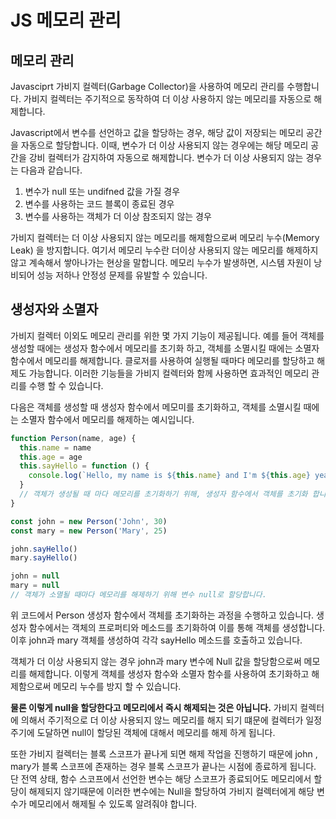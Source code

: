 # JS 메모리 관리

## 메모리 관리

Javasciprt 가비지 컬렉터(Garbage Collector)을 사용하여 메모리 관리를 수행합니다.
가비지 컬렉터는 주기적으로 동작하여 더 이상 사용하지 않는 메모리를 자동으로 해제합니다.

Javascript에서 변수를 선언하고 값을 할당하는 경우, 해당 값이 저장되는 메모리 공간을 자동으로
할당합니다. 이때, 변수가 더 이상 사용되지 않는 경우에는 해당 메모리 공간을 강비 컬렉터가 감지하여
자동으로 해제합니다. 변수가 더 이상 사용되지 않는 경우는 다음과 같습니다.

1. 변수가 null 또는 undifned 값을 가질 경우
2. 변수를 사용하는 코드 블록이 종료된 경우
3. 변수를 사용하는 객체가 더 이상 참조되지 않는 경우

가비지 컬렉터는 더 이상 사용되지 않는 메모리를 해제함으로써 메모리 누수(Memory Leak)
을 방지합니다. 여기서 메모리 누수란 더이상 사용되지 않는 메모리를 해제하지 않고 계속해서 쌓아나가는 현상을
말합니다. 메모리 누수가 발생하면, 시스템 자원이 낭비되어 성능 저하나 안정성 문제를 유발할 수 있습니다.

## 생성자와 소멸자

가비지 컬렉터 이외도 메모리 관리를 위한 몇 가지 기능이 제공됩니다. 예를 들어 객체를 생성할 때에는
생성자 함수에서 메모리를 초기화 하고, 객체를 소멸시킬 때에는 소멸자 함수에서 메모리를 해제합니다.
클로저를 사용하여 실행될 때마다 메모리를 할당하고 해제도 가능합니다. 이러한 기능들을
가비지 컬렉터와 함께 사용하면 효과적인 메모리 관리를 수행 할 수 있습니다.

다음은 객체를 생성할 때 생성자 함수에서 메모미를 초기화하고, 객체를 소멸시킬 때에는 소멸자 함수에서
메모리를 해제하는 예시입니다.

```javascript
function Person(name, age) {
  this.name = name
  this.age = age
  this.sayHello = function () {
    console.log(`Hello, my name is ${this.name} and I'm ${this.age} years old`)
  }
  // 객체가 생성될 때 마다 메모리를 초기화하기 위해, 생성자 함수에서 객체를 초기화 합니다.
}

const john = new Person('John', 30)
const mary = new Person('Mary', 25)

john.sayHello()
mary.sayHello()

john = null
mary = null
// 객체가 소멸될 때마다 메모리를 해제하기 위해 변수 null로 할당합니다.
```

위 코드에서 Person 생성자 함수에서 객체를 초기화하는 과정을 수행하고 있습니다. 생성자
함수에서는 객체의 프로퍼티와 메소드를 초기화하여 이를 통해 객체를 생성합니다. 이후 john과 mary
객체를 생성하여 각각 sayHello 메소드를 호출하고 있습니다.

객체가 더 이상 사용되지 않는 경우 john과 mary 변수에 Null 값을 할당함으로써 메모리를 해제합니다.
이렇게 객체를 생성자 함수와 소멸자 함수를 사용하여 초기화하고 해제함으로써 메모리 누수를 방지 할 수 있습니다.

**물론 이렇게 null을 할당한다고 메모리에서 즉시 해제되는 것은 아닙니다.**
가비지 컬렉터에 의해서 주기적으로 더 이상 사용되지 않느 메모리를 해지 되기 떄문에
컬렉터가 일정 주기에 도달하면 null이 할당된 객체에 대해서 메모리를 해제 하게 됩니다.

또한 가비지 컬렉터는 블록 스코프가 끝나게 되면 해제 작업을 진행하기 때문에
john , mary가 블록 스코프에 존재하는 경우 블록 스코프가 끝나는 시점에 종료하게 됩니다.
단 전역 상태, 함수 스코프에서 선언한 변수는 해당 스코프가 종료되어도 메모리에서 할당이 해제되지 않기때문에
이러한 변수에는 Null을 할당하여 가비지 컬렉터에게 해당 변수가 메모리에서 해제될 수 있도록 알려줘야 합니다.
